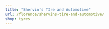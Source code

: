 ```yaml
---
title: "Shervin's TIre and Automotive"
url: /florence/shervins-tire-and-automotive/
shop: tyres
---
```

